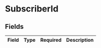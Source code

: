 # SubscriberId


## Fields

| Field       | Type        | Required    | Description |
| ----------- | ----------- | ----------- | ----------- |